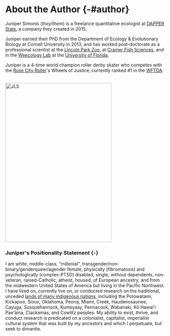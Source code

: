 # About the Author {-#author}

Juniper Simonis (*they/them*) is a freelance quantitative ecologist at [DAPPER Stats](www.dapperstats.com), a company they created in 2015.

Juniper earned their PhD from the Department of Ecology & Evolutionary Biology at Cornell University in 2013, and has worked post-doctorate as a professional scientist at the [Lincoln Park Zoo](https://www.lpzoo.org/conservation-science), at [Cramer Fish Sciences](https://www.fishsciences.net/), and in the [Weecology Lab](https://www.weecology.org/) at the [University of Florida](http://www.ufl.edu/).

Juniper is a 4-time world champion roller derby skater who competes with the [Rose City Roller](www.rosecityrollers.com)'s Wheels of Justice, currently ranked #1 in the [WFTDA](www.wftda.com).

<br> 
<a href="http://dapperstats.com">
<img src="images/jls1.png" alt="JLS"
	width="333.4" height="500" class ="center"/>
</a>

### Juniper's Positionality Statement {-}

I am white, middle-class, "millenial", transgender/non-binary/genderqueer/agender female, physically (fibromatosis) and psychologically (complex-PTSD) disabled, single, without dependents, non-veteran, raised-Catholic, atheist, housed, of European ancestry, and from the midwestern United States of America but living in the Pacific Northwest. 
I have lived on, currently live on, or conducted research on the traditional, unceded [lands of many indigenous nations](https://native-land.ca/), including the Potowatami, Kickapoo, Sioux, Oklahoma, Peoria, Miami, Creek, Haudenosaunee, Cayuga, Susquehannock, Kumeyaay, Pennacook, Wabanaki, Kō Hawaiʻi Paeʻāina, Clackamas, and Cowlitz peoples.
My ability to exist, thrive, and conduct research is predicated on a colonialist, capitalist, imperialist cultural system that was built by my ancestors and which I perpetuate, but seek to dimantle.
